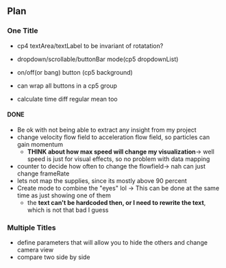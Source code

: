## Plan
### One Title

* cp4 textArea/textLabel to be invariant of rotatation?
* dropdown/scrollable/buttonBar mode(cp5 dropdownList)
* on/off(or bang) button (cp5 background)
* can wrap all buttons in a cp5 group


* calculate time diff regular mean too
#### DONE
* Be ok with not being able to extract any insight from my project
* change velocity flow field to acceleration flow field, so particles can gain momentum
    * **THINK about how max speed will change my visualization**-> well speed is just for visual effects, so no problem with data mapping
* counter to decide how often to change the flowfield-> nah can just change frameRate
* lets not map the supplies, since its mostly above 90 percent
* Create mode to combine the "eyes" lol -> This can be done at the same time as just showing one of them
    * the **text can't be hardcoded then, or I need to rewrite the text**, which is not that bad I guess
### Multiple Titles
* define parameters that will allow you to hide the others and change camera view
* compare two side by side



